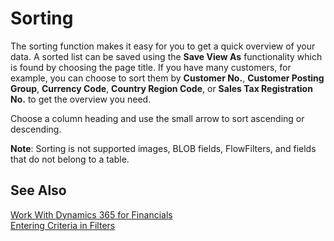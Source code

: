 <properties
	pageTitle="Sorting | Financials"
        description="Learn how sorting works."
        services="project-madeira"
        documentationCenter=""
        authors="SusanneWindfeldPedersen"/>
<tags
    ms.service="project-madeira"
    ms.topic="article"
    ms.devlang="na"
    ms.tgt_pltfrm="na"
    ms.workload="na"
    ms.date="05/12/2016"
    ms.author="SusanneWindfeldPedersen" />

# Sorting
The sorting function makes it easy for you to get a quick overview of your data. A sorted list can be saved using the **Save View As** functionality which is found by choosing the page title. If you have many customers, for example, you can choose to sort them by **Customer No.**, **Customer Posting Group**, **Currency Code**, **Country Region Code**, or **Sales Tax Registration No.** to get the overview you need.

Choose a column heading and use the small arrow to sort ascending or descending.  

**Note**: Sorting is not supported images, BLOB fields, FlowFilters, and fields that do not belong to a table.

## See Also
[Work With Dynamics 365 for Financials](ui-work-product.md)  
[Entering Criteria in Filters](ui-enter-criteria-filters.md)
